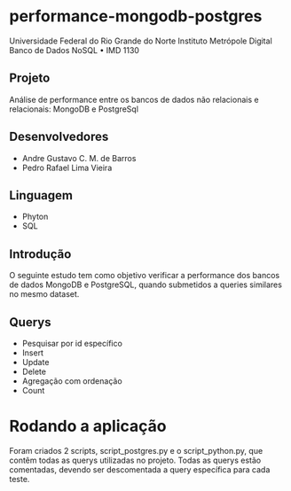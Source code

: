 # performance-mongodb-postgres
Universidade Federal do Rio Grande do Norte 
Instituto Metrópole Digital 
Banco de Dados NoSQL • IMD 1130

## Projeto
Análise de performance entre os bancos de dados não relacionais e relacionais: MongoDB e PostgreSql

## Desenvolvedores
- Andre Gustavo C. M. de Barros
- Pedro Rafael Lima Vieira

## Linguagem
 - Phyton
 - SQL

## Introdução
O seguinte estudo tem como objetivo verificar a performance dos bancos de dados MongoDB e PostgreSQL, quando submetidos a queries similares no mesmo dataset.

## Querys
- Pesquisar por id específico
- Insert
- Update
- Delete
- Agregação com ordenação
- Count

# Rodando a aplicação
Foram criados 2 scripts, script_postgres.py e o script_python.py, que contêm todas as querys utilizadas no projeto. Todas as querys estão comentadas, devendo ser descomentada a query específica para cada teste.